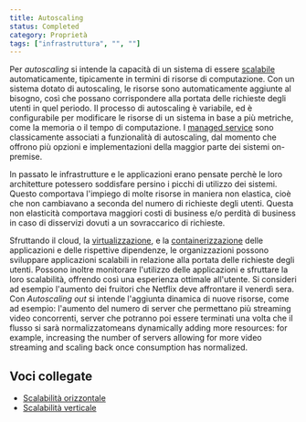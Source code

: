 ```yaml
---
title: Autoscaling
status: Completed
category: Proprietà
tags: ["infrastruttura", "", ""]
---
```


Per *autoscaling* si intende la capacità di un sistema di essere [scalabile](/it/scalability/) automaticamente, tipicamente in termini di risorse di computazione. 
Con un sistema dotato di autoscaling, le risorse sono automaticamente aggiunte al bisogno, così che possano corrispondere alla portata delle richieste degli utenti in quel periodo. 
Il processo di autoscaling è variabile, ed è configurabile per modificare le risorse di un sistema in base a più metriche, come la memoria o il tempo di computazione.
I [managed service](/it/managed-service/) sono classicamente associati a funzionalità di autoscaling, dal momento che offrono più opzioni e implementazioni della maggior parte dei sistemi on-premise.

In passato le infrastrutture e le applicazioni erano pensate perchè le loro architetture potessero soddisfare persino i picchi di utilizzo dei sistemi. Questo comportava l'impiego di molte risorse in maniera non elastica, cioè che non cambiavano a seconda del numero di richieste degli utenti.
Questa non elasticità comportava maggiori costi di business e/o perdità di business in caso di disservizi dovuti a un sovraccarico di richieste.

Sfruttando il cloud, la [virtualizzazione](/it/virtualization/), e la [containerizzazione](/it/containerization/) delle applicazioni e delle rispettive dipendenze, 
le organizzazioni possono sviluppare applicazioni scalabili in relazione alla portata delle richieste degli utenti.
Possono inoltre monitorare l'utilizzo delle applicazioni e sfruttare la loro scalabilità, offrendo così una esperienza ottimale all'utente. Si consideri ad esempio l'aumento dei fruitori che Netflix deve affrontare il venerdì sera. 
Con *Autoscaling out* si intende l'aggiunta dinamica di nuove risorse, come ad esempio: l'aumento del numero di server che permettano più streaming video concorrenti, server che potranno poi essere terminati una volta che il flusso si sarà normalizzatomeans dynamically adding more resources: for example, 
increasing the number of servers allowing for more video streaming and scaling back once consumption has normalized.

## Voci collegate

* [Scalabilità orizzontale](/it/horizontal-scaling/)
* [Scalabilità verticale](/it/vertical-scaling/)

